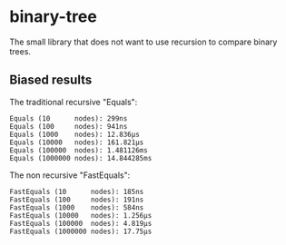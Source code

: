 # binary-tree

The small library that does not want to use recursion to compare binary trees.

## Biased results

The traditional recursive "Equals":
```
Equals (10      nodes): 299ns
Equals (100     nodes): 941ns
Equals (1000    nodes): 12.836µs
Equals (10000   nodes): 161.821µs
Equals (100000  nodes): 1.481126ms
Equals (1000000 nodes): 14.844285ms
```

The non recursive "FastEquals":
```
FastEquals (10      nodes): 185ns
FastEquals (100     nodes): 191ns
FastEquals (1000    nodes): 584ns
FastEquals (10000   nodes): 1.256µs
FastEquals (100000  nodes): 4.819µs
FastEquals (1000000 nodes): 17.75µs
```
